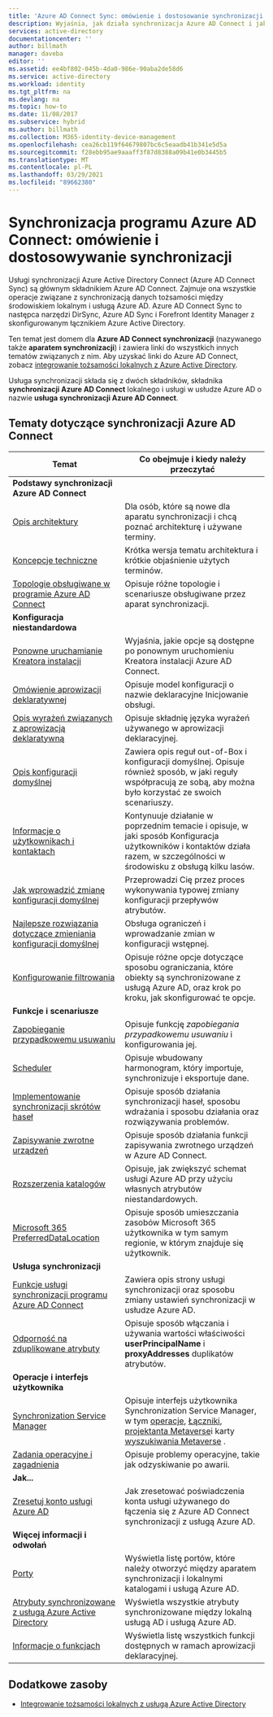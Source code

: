 ```yaml
---
title: 'Azure AD Connect Sync: omówienie i dostosowanie synchronizacji | Microsoft Docs'
description: Wyjaśnia, jak działa synchronizacja Azure AD Connect i jak je dostosować.
services: active-directory
documentationcenter: ''
author: billmath
manager: daveba
editor: ''
ms.assetid: ee4bf802-045b-4da0-986e-90aba2de58d6
ms.service: active-directory
ms.workload: identity
ms.tgt_pltfrm: na
ms.devlang: na
ms.topic: how-to
ms.date: 11/08/2017
ms.subservice: hybrid
ms.author: billmath
ms.collection: M365-identity-device-management
ms.openlocfilehash: cea26cb119f64679807bc6c5eaadb41b341e5d5a
ms.sourcegitcommit: f28ebb95ae9aaaff3f87d8388a09b41e0b3445b5
ms.translationtype: MT
ms.contentlocale: pl-PL
ms.lasthandoff: 03/29/2021
ms.locfileid: "89662380"
---
```

# <a name="azure-ad-connect-sync-understand-and-customize-synchronization"></a>Synchronizacja programu Azure AD Connect: omówienie i dostosowywanie synchronizacji
Usługi synchronizacji Azure Active Directory Connect (Azure AD Connect Sync) są głównym składnikiem Azure AD Connect. Zajmuje ona wszystkie operacje związane z synchronizacją danych tożsamości między środowiskiem lokalnym i usługą Azure AD. Azure AD Connect Sync to następca narzędzi DirSync, Azure AD Sync i Forefront Identity Manager z skonfigurowanym łącznikiem Azure Active Directory.

Ten temat jest domem dla **Azure AD Connect synchronizacji** (nazywanego także **aparatem synchronizacji**) i zawiera linki do wszystkich innych tematów związanych z nim. Aby uzyskać linki do Azure AD Connect, zobacz [integrowanie tożsamości lokalnych z Azure Active Directory](whatis-hybrid-identity.md).

Usługa synchronizacji składa się z dwóch składników, składnika **synchronizacji Azure AD Connect** lokalnego i usługi w usłudze Azure AD o nazwie **usługa synchronizacji Azure AD Connect**.

## <a name="azure-ad-connect-sync-topics"></a>Tematy dotyczące synchronizacji Azure AD Connect
| Temat | Co obejmuje i kiedy należy przeczytać |
| --- | --- |
| **Podstawy synchronizacji Azure AD Connect** | |
| [Opis architektury](concept-azure-ad-connect-sync-architecture.md) |Dla osób, które są nowe dla aparatu synchronizacji i chcą poznać architekturę i używane terminy. |
| [Koncepcje techniczne](how-to-connect-sync-technical-concepts.md) |Krótka wersja tematu architektura i krótkie objaśnienie użytych terminów. |
| [Topologie obsługiwane w programie Azure AD Connect](plan-connect-topologies.md) |Opisuje różne topologie i scenariusze obsługiwane przez aparat synchronizacji. |
| **Konfiguracja niestandardowa** | |
| [Ponowne uruchamianie Kreatora instalacji](how-to-connect-installation-wizard.md) |Wyjaśnia, jakie opcje są dostępne po ponownym uruchomieniu Kreatora instalacji Azure AD Connect. |
| [Omówienie aprowizacji deklaratywnej](concept-azure-ad-connect-sync-declarative-provisioning.md) |Opisuje model konfiguracji o nazwie deklaracyjne Inicjowanie obsługi. |
| [Opis wyrażeń związanych z aprowizacją deklaratywną](concept-azure-ad-connect-sync-declarative-provisioning-expressions.md) |Opisuje składnię języka wyrażeń używanego w aprowizacji deklaracyjnej. |
| [Opis konfiguracji domyślnej](concept-azure-ad-connect-sync-default-configuration.md) |Zawiera opis reguł out-of-Box i konfiguracji domyślnej. Opisuje również sposób, w jaki reguły współpracują ze sobą, aby można było korzystać ze swoich scenariuszy. |
| [Informacje o użytkownikach i kontaktach](concept-azure-ad-connect-sync-user-and-contacts.md) |Kontynuuje działanie w poprzednim temacie i opisuje, w jaki sposób Konfiguracja użytkowników i kontaktów działa razem, w szczególności w środowisku z obsługą kilku lasów. |
| [Jak wprowadzić zmianę konfiguracji domyślnej](how-to-connect-sync-change-the-configuration.md) |Przeprowadzi Cię przez proces wykonywania typowej zmiany konfiguracji przepływów atrybutów. |
| [Najlepsze rozwiązania dotyczące zmieniania konfiguracji domyślnej](how-to-connect-sync-best-practices-changing-default-configuration.md) |Obsługa ograniczeń i wprowadzanie zmian w konfiguracji wstępnej. |
| [Konfigurowanie filtrowania](how-to-connect-sync-configure-filtering.md) |Opisuje różne opcje dotyczące sposobu ograniczania, które obiekty są synchronizowane z usługą Azure AD, oraz krok po kroku, jak skonfigurować te opcje. |
| **Funkcje i scenariusze** | |
| [Zapobieganie przypadkowemu usuwaniu](how-to-connect-sync-feature-prevent-accidental-deletes.md) |Opisuje funkcję *zapobiegania przypadkowemu usuwaniu* i konfigurowania jej. |
| [Scheduler](how-to-connect-sync-feature-scheduler.md) |Opisuje wbudowany harmonogram, który importuje, synchronizuje i eksportuje dane. |
| [Implementowanie synchronizacji skrótów haseł](how-to-connect-password-hash-synchronization.md) |Opisuje sposób działania synchronizacji haseł, sposobu wdrażania i sposobu działania oraz rozwiązywania problemów. |
| [Zapisywanie zwrotne urządzeń](how-to-connect-device-writeback.md) |Opisuje sposób działania funkcji zapisywania zwrotnego urządzeń w Azure AD Connect. |
| [Rozszerzenia katalogów](how-to-connect-sync-feature-directory-extensions.md) |Opisuje, jak zwiększyć schemat usługi Azure AD przy użyciu własnych atrybutów niestandardowych. |
| [Microsoft 365 PreferredDataLocation](how-to-connect-sync-feature-preferreddatalocation.md) |Opisuje sposób umieszczania zasobów Microsoft 365 użytkownika w tym samym regionie, w którym znajduje się użytkownik. |
| **Usługa synchronizacji** | |
| [Funkcje usługi synchronizacji programu Azure AD Connect](how-to-connect-syncservice-features.md) |Zawiera opis strony usługi synchronizacji oraz sposobu zmiany ustawień synchronizacji w usłudze Azure AD. |
| [Odporność na zduplikowane atrybuty](how-to-connect-syncservice-duplicate-attribute-resiliency.md) |Opisuje sposób włączania i używania wartości właściwości **userPrincipalName** i **proxyAddresses** duplikatów atrybutów. |
| **Operacje i interfejs użytkownika** | |
| [Synchronization Service Manager](how-to-connect-sync-service-manager-ui.md) |Opisuje interfejs użytkownika Synchronization Service Manager, w tym [operacje](how-to-connect-sync-service-manager-ui-operations.md), [Łączniki](how-to-connect-sync-service-manager-ui-connectors.md), [projektanta Metaverse](how-to-connect-sync-service-manager-ui-mvdesigner.md)i karty [wyszukiwania Metaverse](how-to-connect-sync-service-manager-ui-mvsearch.md) . |
| [Zadania operacyjne i zagadnienia](./how-to-connect-sync-staging-server.md) |Opisuje problemy operacyjne, takie jak odzyskiwanie po awarii. |
| **Jak...** | |
| [Zresetuj konto usługi Azure AD](how-to-connect-azureadaccount.md) |Jak zresetować poświadczenia konta usługi używanego do łączenia się z Azure AD Connect synchronizacji z usługą Azure AD. |
| **Więcej informacji i odwołań** | |
| [Porty](reference-connect-ports.md) |Wyświetla listę portów, które należy otworzyć między aparatem synchronizacji i lokalnymi katalogami i usługą Azure AD. |
| [Atrybuty synchronizowane z usługą Azure Active Directory](reference-connect-sync-attributes-synchronized.md) |Wyświetla wszystkie atrybuty synchronizowane między lokalną usługą AD i usługą Azure AD. |
| [Informacje o funkcjach](reference-connect-sync-functions-reference.md) |Wyświetla listę wszystkich funkcji dostępnych w ramach aprowizacji deklaracyjnej. |

## <a name="additional-resources"></a>Dodatkowe zasoby
* [Integrowanie tożsamości lokalnych z usługą Azure Active Directory](whatis-hybrid-identity.md)